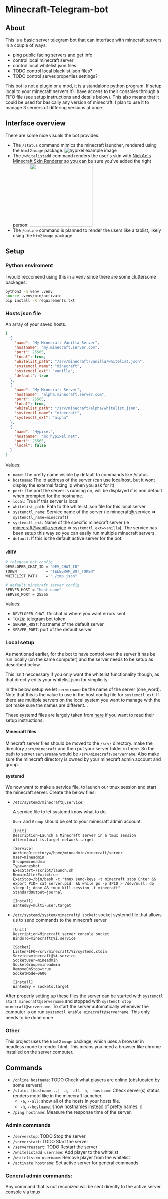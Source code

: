 # Minecraft-Telegram-bot

## About

This is a basic server telegram bot that can interface with minecraft servers in a couple of ways:

- ping public facing servers and get info
- control local minecraft server
- control local whitelist.json files
- TODO control local blacklist.json files?
- TODO control server.properties settings?

This bot is not a plugin or a mod, it is a standalone python program. If setup local to your minecraft servers it'll have access to their consoles through a FIFO file (see setup instructions and details below). This also means that it could be used for basically any version of minecraft. I plan to use it to manage 3 servers of differing versions at once.

## Interface overview

There are some nice visuals the bot provides:

- The `/status` command mimics the minecraft launcher, rendered using the `html2image` package:
  ![hypixel example image](public/hypixel.jpg)
- The `/whitelistadd` command renders the user's skin with [NickAc's Minecraft Skin Renderer](https://nmsr.nickac.dev/) so you can be sure you've added the right person:
  <img src="public/whitelist.png" data-canonical-src="public/whitelist.png" width="200"/>
- The `/online` command is planned to render the users like a tablist, likely using the `htm2image` package

## Setup

### Python enviroment

I would reccomend using this in a venv since there are some cluttersome packages:

```bash
python3 -m venv .venv
source .venv/bin/activate
pip install -R requirements.txt
```

### Hosts json file

An array of your saved hosts.

```json
[
  {
    "name": "My Minecraft Vanilla Server",
    "hostname": "my.minecraft.server.com",
    "port": 25565,
    "local": true,
    "whitelist_path": "/srv/minecraft/vanilla/whitelist.json",
    "systemctl_name": "minecraft",
    "systemctl_ext": "vanilla",
    "default": true
  },
  {
    "name": "My Minecraft Server",
    "hostname": "alpha.minecraft.server.com",
    "port": 25565,
    "local": true,
    "whitelist_path": "/srv/minecraft/alpha/whitelist.json",
    "systemctl_name": "minecraft",
    "systemctl_ext": "alpha"
  },
  {
    "name": "Hypixel",
    "hostname": "mc.hypixel.net",
    "port": 25565,
    "local": false
  }
]
```

Values:

- `name`: The pretty name visible by default to commands like /status.
- `hostname`: The ip address of the server (can use localhost, but it wont display the external facing ip when you ask for it)
- `port`: The port the server is running on, will be displayed if is non default when prompted for the hostname.
- `local`: True if this server is local
- `whitelist_path`: Path to the whitelist.json file for this local server
- `systemctl_name`: Service name of the server (ie minecraft@.service => `systemctl_name=minecraft`)
- `systemctl_ext`: Name of the specific minecraft server (ie minecraft@vanilla.service => `systemctl_ext=vanilla`). The service has been setup this way so you can easily run multiple minecraft servers.
- `default`: If this is the default active server for the bot.

### .env

```bash
# telegram bot config
DEVELOPER_CHAT_ID = "DEV_CHAT_ID"
TOKEN             = "TELEGRAM_BOT_TOKEN"
WHITELIST_PATH    = "./tmp.json"

# default minecraft server config
SERVER_HOST = "host.name"
SERVER_PORT = 25565
```

Values:

- `DEVELOPER_CHAT_ID`: chat id where you want errors sent
- `TOKEN`: telegram bot token
- `SERVER_HOST`: hostname of the default server
- `SERVER_PORT`: port of the default server

### Local setup

As mentioned earlier, for the bot to have control over the server it has be run locally (on the same computer) and the server needs to be setup as described below.

This isn't neccessary if you only want the whitelist functionality though, as that directly edits your whitelist.json for simplicity.

In the below setup we let `servername` be the name of the server (one_word). Note that this is the value to use in the host config file for `systemctl_ext`. If there are multiple servers on the local system you want to manage with the bot make sure the names are different...

These systemd files are largely taken from [here](https://github.com/jtait/minecraft_systemd/tree/master) if you want to read their setup instructions.

#### Minecraft files

Minecraft server files should be moved to the `/srv/` directory. make the directory `/srv/minecraft` and then put your server folder in there. So the path to server `servername` would be `/srv/minecraft/servername`. Also make sure the minecraft directory is owned by your minecraft admin account and group.

#### systemd

We now want to make a service file, to launch our tmux session and start the minecraft server. Create the below files:

- `/etc/systemd/minecraft@.service`:

  A service file to let systemd know what to do.

  `User` and `Group` should be set to your minecraft admin account.

  ```
  [Unit]
  Description=Launch a Minecraft server in a tmux session
  After=local-fs.target network.target

  [Service]
  WorkingDirectory=/home/mineadmin/minecraft/server
  User=mineadmin
  Group=mineadmin
  Type=oneshot
  ExecStart=/script/launch.sh
  RemainAfterExit=true
  ExecStop=/bin/bash -c "tmux send-keys -t minecraft stop Enter && export PID=`cat server.pid` && while ps -p $PID > /dev/null; do sleep 1; done && tmux kill-session -t minecraft"
  StandardOutput=journal

  [Install]
  WantedBy=multi-user.target
  ```

- `/etc/systemd/system/minecraft@.socket`:
  socket systemd file that allows us to send commands to the minecraft server

  ```
  [Unit]
  Description=Minecraft server console socket
  BindsTo=minecraft@%i.service

  [Socket]
  ListenFIFO=/srv/minecraft/%i/systemd.stdin
  Service=minecraft@%i.service
  SocketUser=mineadmin
  SocketGroup=mineadmin
  RemoveOnStop=true
  SocketMode=0600

  [Install]
  WantedBy = sockets.target
  ```

After properly setting up these files the server can be started with `systemctl start minecraft@servername` and stopped with `systemct stop minecraft@servername`. To start the server automatically whenever the computer is on run `systemctl enable minecraft@servername`. This only needs to be done once

### Other

This project uses the `html2image` package, which uses a browser in headless mode to render html. This means you need a browser like chrome installed on the server computer.

## Commands

- `/online hostname`:
  TODO
  Check what players are online (obsfucated by some servers)
- `/status [hostname...] -a,--all -h,--hostname`
  Check server(s) status, renders motd like in the minecraft launcher.
  - `-a`, `--all`: show all of the hosts in your hosts file.
  - `-h`, `--hostname`: show hostnames instead of pretty names.
    d
- `/ping hostname`:
  Measure the response time of the server.

### Admin commands

- `/serverstop`:
  TODO
  Stop the server
- `/serverstart`:
  TODO
  Start the server
- `/serverrestart`:
  TODO
  Restart the server
- `/whitelistadd username`:
  Add player to the whitelist
- `/whitelistrm username`:
  Remove player from the whitelist
- `/activate hostname`:
  Set active server for general commands

### General admin commands:

Any command that is not reconized will be sent directly to the active server console via tmux
